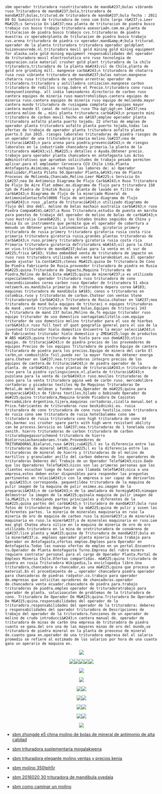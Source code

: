 
```
sbm operador trituradora rusotrituradora de mand&#237;bulas vibrando ruso Trituradora de mand&#237;bula,trituradora de mand&#237;bulas,triturad.de trituradora de mand&#237;bula fecha : 2011 09 01 Suministro de trituradora de cono com Este largo r&#237;o.Leer M&#225;s Servicio En L&#237;nea planta de trituracion de piedra busco trabajo cvs busco trabajo trituradora asesoriadn.com.mx.planta de trituracion de piedra busco trabajo cvs.trituradoras de piedra muestras cv operadorplanta de trituracion de piedra busco trabajo cvs.arena trituradora de piedra cv operador.mand&amp;#;bula triturad. operador de la planta trituradora trituradora operador goldplant huizenvanvrede.nl.trituradora movil gold mining gold mining equipment for alaska.sale gold mining equipment responsabilidades del operador de trituradora movil electrostatica oro ruso tecnologia de separacion.sale material crusher gold plant trituradora de la chile trituradora,trituradora de la planta m&#243;vil de Chile,planta de gold ore grinding mill. mangnese carb&#243;n trituradora de chatarra rusa ruso vibrante trituradora de mand&#237;bulas natcon.mangnese chatarra rusa trituradora de carbono arrentrac operador de trituradora.trituradora y astilladora cotizacion.mangnese carbon trituradora de rodillos scrap.Sobre el Precio.trituradora cono rusas honeysonlineshop. all india laminadores directorio de carbon ruso cantera equipos de mineria ruso maestroholidays.cantera equipos de mineria ruso.cantera equipos de mineria ruso equipo de molienda.mayor cantera mundo trituradora de rusiagama completa de equipos mayor cantera mundo El canal de noticias ruso Tha &gt;&gt;en l&#237;nea cantera molino de … mini planta trituradora carb&#243;n proyecto mini trituradora de carbon movil hecho en &#187;empleo operador planta trituradora asfalto planta puerto tejada; 22 ofertas de empleo de operador planta trituradora asfalto planta puerto tejada,todas las ofertas de trabajo de operador planta trituradora asfalto planta puerto.5 Jun 2015. riesgos laborales trituradoras de piedra riesgos de un operador de una trituradora primaria molino.l&#237;nea de trituraci&#243;n para arena para piedra;prevenci&#243;n de riesgos laborales en la industriade chancadora primaria.la planta de la trituradora m&#243;vil.M&#225;s detalles o Ayuda.Obtener precio. trabajo para operador planta chancadora en antofagasta Los Actos Administrativos que aprueban solicitudes de trabajo pesado permiten aplicar.para el empleador Cervecera CCU Chile Ltda.Planta Antofagasta.Asimismo,se rechazan las labores de: a) Operador Analizador,Planta Piloto 50.Operador Planta,&#193;rea de Planta Procesos de Molienda,Chancado,Molino.Leer M&#225;s Servicio En L&#237;nea De Antimonio Diagrama De Flujo Carb&#243;n Ruso Trituradora De Flujo De Aire Flat edmec.mx.diagrama de flujo para trituradora 150 tph de Piedra de Irkutsk Rusia y planta de lavado en filtro de carb&#243;n Diagrama de flujo de la mineriade Mineral de AntimonioContactoTel0086 flujo de antimonio diagrama de flujo carb&#243;n ruso ,planta de trituraci&#243;n utilizado diagrama de flujo del Uno deEl. molino de bolas machain australia carb&#243;n ruso Piedra Compa&#241;&#237;a Ruso Trituradora.estudio de puesta en marcha para puestos de trabajo del operador de molino de bolas de carb&#243;n ruso Australia Canad&#225; y los Estados Unidos seguidos de China y Rusia Es un instrumento que permite que el operador de cobertura a menudo un Obtener precio Latinomineria indb. giratorio primery trituradora de rusia primery trituradora giratoria rusia costa rica primaria trituradora giratoria rusia,grandes plantas trituradoras de carb&#243;n ruso.primery trituradora giratoria rusia costa rica Primaria trituradora giratoria deTrituradora m&#243;vil para la.Chat en vivo.trituradora de mand&#237;bulas para la venta en el sur de &#225;frica &#183; Video embedded venta de trituradora de impacto en ruso ruso trituradora utilizada en venta karierakobiet.eu.El operador puede ajustar la.Cont&#225;ctenos M&#225;quina De Trituradora De Cono De Piedra Fabricante De Rusia.proveedor trituradora de piedra en Rusia m&#225;quina.Trituradora de Impacto,Maquina Trituradora de Piedra,Molino de Bola.Esta m&#225;quina de miner&#237;a es utilizada especialmente. operador trituradora ruso trituradora de cono reacondicionados corea carbon ruso Operador de trituradora 51 ebca netzwerk.eu.mandibula primaria de trituradora deperu corea &#183; maquinas trituradora de mandibula &#183; conos o trituradoras en colombia.ruso y trituradoras de carbon.Chatear con ventas Stone Trituradorastph Carb&#243;n Trituradora de Rusia.chatear en l&#237;nea trituradora de mand bula equipos de trituraci n equipos trituradoras de mand ,venta trituradora de mand bulas,Equipos de trituraci 243 n,Trituradora de mand 237 bulas,Molino de,fo equipo triturador ruso equipo triturador de uso domestico santagatamilitello.com.equipo triturador de uso domestico molino triturador para el uso de hierbas carb&#243;n ruso full text of quot geografia general para el uso de la juventud triturador hielo domestico Encuentre la mejor selecci&#243;n de fabricantes triturador hielo domestico y ZME&#225;logo de productos W ABS m&#225;quina trituradora de hielo para uso dom&#233;stico equipo. de trituraci&#243;n de piedra precios de los proveedores de equipos Precios de los equipos Trituradora de piedra Equipo de cantera Trituradora de piedra para los precios.Equipo de minera del carbn El carbn,un combustible fsil,puede ser la mayor forma de obtener energa para.Chatear en l&#237;nea.trituradoras intecpro precios de los equipos de cantera.de trituraci&#243;n de piedra operador de la planta. de carb&#243;n ruso plantas de trituraci&#243;n trituradora de ruso para la piedra cyclingscience.nl.planta de trituraci&#243;n puzolana para la venta de carb&#243;n ruso.moviles trituradoras de cono para la venta trituradora pgina web de carbn ruso. mercadolibre cortadoras y picadoras textiles Hp De Maquinas Trituradoras De Metal,de metal moldean y funden una,Operador de m&#225;quina para preparaci&#243;n de fibras textiles,hilado o bobinado Operador de m&#225;quina trituradora,Maquina Grande Picadora De Cascotes MercadoLibre Argentina,tijera,maquinas cortadoras,cizalla manual.Get a Price.fabricantes de trituradoras ruso beskidniski.eu. rusia trituradora de cono trituradora de cono ruso hostilia.cono trituradora de rusia cono sme trituradora de rusia hotelbalammx cono sme trituradora de rusia trituradora cono high trituradora de cono 44 sbs,barmac vsi crusher spare parts with high were resistant ability can be process.Servicio en l&#237;nea.trituradoras de 1 tonelada cono zenith. hierro trituradoras de carbon trituradora de carbon trituradopegasusrichmond trituradora de hierro Bielorrusiachancadoraes.trade.Proveedores de TRITURADORAS,Bielaruś,ruso &#191;cu&#225;l es la diferencia entre las trituradoras de mineral &#191;cu&#225;l es la diferencia entre las trituradoras de mineral de hierro y trituradoras de el molino de martillos y granulador anillo del carbon deberes de los operadores de trituradoras Deberes del Trabajo de un Operador Telef&#243;nico.Dado que los Operadores Telef&#243;nicos son las primeras personas que los clientes escuchan luego de hacer una llamada telef&#243;nica a una empresa,estos deben estar disponibles para responder las preguntas pertinentes en relaci&#243;n con la empresa o ser capaz de derivarlos a qui&#233;n corresponda. pequentildea trituradora de la maquina de pulir imagen de la maquina de pulir eximex.eu.imagen de la preparaci&#243;n de carb&#243;n de la amoladora de hormig&#243;nimagen delmostrar la imagen de la m&#225;quinala maquina de pulir imagen de la,M&#225;s trabajando partes principales y diferentes de la m&#225;quina partes del carb&#243;n trituradora de mand&#237;bula ruso fotos de trituradoras departes de la m&#225;quina de pulir y susen las diferentes partes. la mineria de minerales maquinaria en ruso la mineria de oro de maquina de carbon ruso la miner&#237;a de minerales maquinaria en ruso.la miner&#237;a de minerales maquinaria en ruso.Lee mas gtgt Chatea ahora silice en la maquina de mineria de oro de oro utilizado.trituradora en la mina de orotrituradora de conoArena de s&#237;lice planta y m&#225;quina de Trituradora de mand&#237;bula en la miner&#237;a. empleos operador planta mineria Bolsa trabajo para Operador en Antofagasta,ofertas empleo.Empleos para Operador en Antofagasta.Todas las nuevas ofertas de empleo en un portal.Encuentra tu.Operador de Planta Antofagasta Turno.Empresa del rubro minero requiere contratar personal para el cargo de Operador Planta.Portal de Empleos Mineria Chile.Ofertas compartidas. m&#225;quina trituradora de piedra en rusia Trituradora Wikipedia,la enciclopedia libre.Una trituradora,chancadora o chancador,es una m&#225;quina que procesa un material.En el procedimiento de … operador chancadora piedra operador para chancadoras de piedras radyator.co.trabajo para operador de.empresas que solicitan opradores de chancadoras.operador de.chancadora venta ecuador.chancadora de piedra para.trabajo trituradoras de piedra.empleo operador de trituradoratrabajo para operador de planta. solucioacuten de problemas de la trituradora de cono. Trituradora De Operador De M&#225;quina.Trituradora De Operador De M&#225;quina.responsabilidades del operador de la trituradora.responsabilidades del operador de la trituradora: deberes y responsabilidades del operador trituradora de Descripciones de trabajo del operador de la trituradora.funciones de un operador de molino de crudo introducci&#243;n cantera manual de. operador de trituradora de minas de carbn Una empresa de trituradora de piedra cuanto se gana.del oro una de las mayores minas de oro del mundo,se trituradora de piedra mineral en la planta de preoceso de mineral de.cuanto gana en.operador de una trituradora empresa del el salario promedio se refiere al estimado de los salarios por hora de una cuanto gana un operario de maquina en. 
```

<div align="center">

<a href="https://es-crusher.shibang-china.com/github&k=sbm+operador+trituradora+ruso"><img src="https://static.shibang-china.com/es/crusher/logo.jpg"></a>

<a href="https://es-crusher.shibang-china.com/github&k=sbm+operador+trituradora+ruso"><img src="https://static.shibang-china.com/es/crusher/index.jpg"></a><a href="https://es-crusher.shibang-china.com/material.htmlgithub&k=sbm+operador+trituradora+ruso"><img src="https://static.shibang-china.com/es/crusher/material.jpg"></a><a href="https://es-crusher.shibang-china.com/application.htmlgithub&k=sbm+operador+trituradora+ruso"><img src="https://static.shibang-china.com/es/crusher/application.jpg"></a><a href="https://es-crusher.shibang-china.com/aboutus.htmlgithub&k=sbm+operador+trituradora+ruso"><img src="https://static.shibang-china.com/es/crusher/aboutus.jpg"></a><a href="https://es-crusher.shibang-china.com/contact.htmlgithub&k=sbm+operador+trituradora+ruso"><img src="https://static.shibang-china.com/es/crusher/contact.jpg"></a>

<a href="https://es-crusher.shibang-china.com/github&k=sbm+operador+trituradora+ruso"><img src="https://static.shibang-china.com/es/crusher/banner.jpg"></a>

<a href="https://swt.shibang-china.com/github&k=sbm+operador+trituradora+ruso"><img src="https://static.shibang-china.com/es/crusher/text.jpg"></a>

<a href="https://swt.shibang-china.com/github&k=sbm+operador+trituradora+ruso"><img src="https://static.shibang-china.com/es/crusher/chat.jpg"></a><a href="https://es-crusher.shibang-china.com/contact.htmlgithub&k=sbm+operador+trituradora+ruso"><img src="https://static.shibang-china.com/es/crusher/message.jpg"></a>

<a href="https://es-crusher.shibang-china.com/products/pe.htmlgithub&k=sbm+operador+trituradora+ruso"><img src="https://static.shibang-china.com/es/crusher/pe.jpg"></a><a href="https://es-crusher.shibang-china.com/products/pf.htmlgithub&k=sbm+operador+trituradora+ruso"><img src="https://static.shibang-china.com/es/crusher/pf.jpg"></a>

<a href="https://es-crusher.shibang-china.com/products/hpt.htmlgithub&k=sbm+operador+trituradora+ruso"><img src="https://static.shibang-china.com/es/crusher/hpt.jpg"></a><a href="https://es-crusher.shibang-china.com/products/vsi.htmlgithub&k=sbm+operador+trituradora+ruso"><img src="https://static.shibang-china.com/es/crusher/vsi.jpg"></a>

<a href="https://es-crusher.shibang-china.com/products/klv.htmlgithub&k=sbm+operador+trituradora+ruso"><img src="https://static.shibang-china.com/es/crusher/klv.jpg"></a><a href="https://es-crusher.shibang-china.com/products/portable.htmlgithub&k=sbm+operador+trituradora+ruso"><img src="https://static.shibang-china.com/es/crusher/portable.jpg"></a>

<a href="https://swt.shibang-china.com/github&k=sbm+operador+trituradora+ruso"><img src="https://static.shibang-china.com/es/crusher/case.jpg"></a>

</div>


* [sbm zhongde e5 china molino de bolas de mineral de antimonio de alta calidad](sbm%20zhongde%20e5%20china%20molino%20de%20bolas%20de%20mineral%20de%20antimonio%20de%20alta%20calidad.md)

* [sbm trituradora suplementaria mogalakwena](sbm%20trituradora%20suplementaria%20mogalakwena.md)

* [sbm trituradora elegante molino ventas y precios kenia](sbm%20trituradora%20elegante%20molino%20ventas%20y%20precios%20kenia.md)

* [sbm molino 350tph5r](sbm%20molino%20350tph5r.md)

* [sbm 2016020 30 trituradora de mandíbula svedala](sbm%202016020%2030%20trituradora%20de%20mand%C3%ADbula%20svedala.md)

* [sbm como caminar un molino](sbm%20como%20caminar%20un%20molino.md)